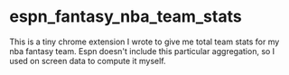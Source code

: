 espn_fantasy_nba_team_stats
===========================

This is a tiny chrome extension I wrote to give me total team stats for my nba fantasy team. Espn doesn't include this particular aggregation, so I used on screen data to compute it myself. 

